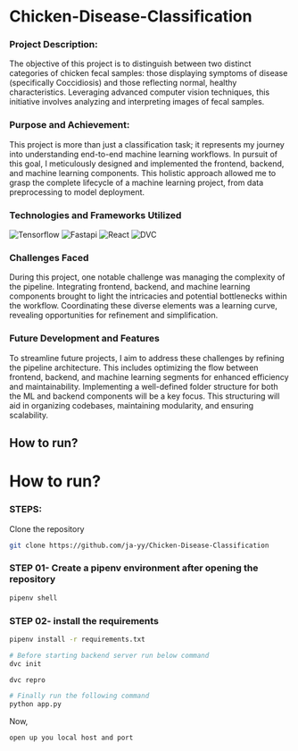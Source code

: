 # Chicken-Disease-Classification

### Project Description:

The objective of this project is to distinguish between two distinct categories of chicken fecal samples: those displaying symptoms of disease (specifically Coccidiosis) and those reflecting normal, healthy characteristics. Leveraging advanced computer vision techniques, this initiative involves analyzing and interpreting images of fecal samples.

### Purpose and Achievement:

This project is more than just a classification task; it represents my journey into understanding end-to-end machine learning workflows. In pursuit of this goal, I meticulously designed and implemented the frontend, backend, and machine learning components. This holistic approach allowed me to grasp the complete lifecycle of a machine learning project, from data preprocessing to model deployment.

### **Technologies and Frameworks Utilized**

![Tensorflow](https://img.shields.io/badge/TensorFlow-FF6F00?style=for-the-badge&logo=tensorflow&logoColor=white)
![Fastapi](https://img.shields.io/badge/fastapi-109989?style=for-the-badge&logo=FASTAPI&logoColor=white)
![React](https://img.shields.io/badge/React-20232A?style=for-the-badge&logo=react&logoColor=61DAFB)
![DVC](https://img.shields.io/badge/DVC-945DD6?style=for-the-badge&logo=dataversioncontrol&logoColor=white)

### **Challenges Faced**

During this project, one notable challenge was managing the complexity of the pipeline. Integrating frontend, backend, and machine learning components brought to light the intricacies and potential bottlenecks within the workflow. Coordinating these diverse elements was a learning curve, revealing opportunities for refinement and simplification.

### **Future Development and Features**

To streamline future projects, I aim to address these challenges by refining the pipeline architecture. This includes optimizing the flow between frontend, backend, and machine learning segments for enhanced efficiency and maintainability. Implementing a well-defined folder structure for both the ML and backend components will be a key focus. This structuring will aid in organizing codebases, maintaining modularity, and ensuring scalability.

## How to run?

# How to run?
### STEPS:

Clone the repository

```bash
git clone https://github.com/ja-yy/Chicken-Disease-Classification
```
### STEP 01- Create a pipenv environment after opening the repository

```bash
pipenv shell
```


### STEP 02- install the requirements
```bash
pipenv install -r requirements.txt
```


```bash
# Before starting backend server run below command
dvc init

dvc repro
```
```bash
# Finally run the following command
python app.py
```
Now,
```bash
open up you local host and port
```